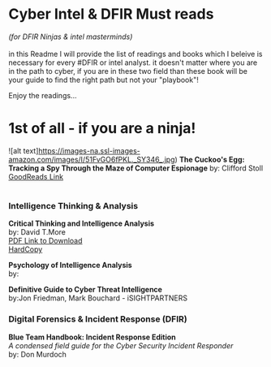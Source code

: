 # Cyber Intel & DFIR Must reads 
*(for DFIR Ninjas & intel masterminds)*
<br></br>
in this Readme I will provide the list of readings and books which I
beleive is necessary for every #DFIR or intel analyst. it doesn't
matter where you are in the path to cyber, if you are in these two
field than these book will be your guide to find the right path but
not your "playbook"! 

Enjoy the readings...  


# 1st of all - if you are a ninja! 
![alt text]https://images-na.ssl-images-amazon.com/images/I/51FvGO6fPKL._SY346_.jpg)
**The Cuckoo's Egg: Tracking a Spy Through the Maze of Computer Espionage**
by: Clifford Stoll  
[GoodReads Link](http://www.goodreads.com/book/show/18154.The_Cuckoo_s_Egg)

# 

### Intelligence Thinking & Analysis 
**Critical Thinking and Intelligence Analysis**  
by: David T.More  
[PDF Link to Download](http://www.au.af.mil/au/awc/awcgate/dia/ndic_moore_crit_analysis_hires.pdf)  
[HardCopy](https://www.amazon.co.uk/Critical-Thinking-Intelligence-Analysis-David/dp/1523823003)  


**Psychology of Intelligence Analysis**  
by:


**Definitive Guide to Cyber Threat Intelligence**  
by:Jon Friedman, Mark Bouchard - iSIGHTPARTNERS  


### Digital Forensics & Incident Response (DFIR)  
**Blue Team Handbook: Incident Response Edition**  
*A condensed field guide for the Cyber Security Incident Responder*  
by: Don Murdoch  

